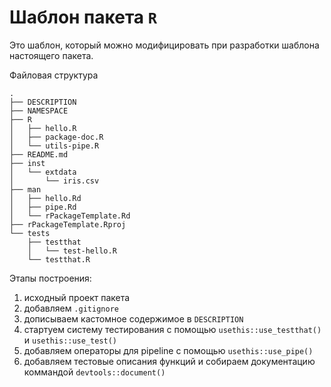 # Шаблон пакета `R`

Это шаблон, который можно модифицировать при разработки шаблона настоящего
пакета.

Файловая структура

```
.
├── DESCRIPTION
├── NAMESPACE
├── R
│   ├── hello.R
│   ├── package-doc.R
│   └── utils-pipe.R
├── README.md
├── inst
│   └── extdata
│       └── iris.csv
├── man
│   ├── hello.Rd
│   ├── pipe.Rd
│   └── rPackageTemplate.Rd
├── rPackageTemplate.Rproj
└── tests
    ├── testthat
    │   └── test-hello.R
    └── testthat.R
```

Этапы построения:

1. исходный проект пакета
2. добавляем `.gitignore`
3. дописываем кастомное содержимое в `DESCRIPTION`
4. стартуем систему тестирования с помощью  `usethis::use_testthat()` и `usethis::use_test()`
5. добавляем операторы для pipeline с помощью `usethis::use_pipe()`
6. добавляем тестовые описания функций и собираем документацию коммандой `devtools::document()`
